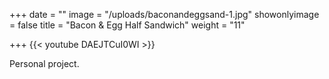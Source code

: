 +++
date = ""
image = "/uploads/baconandeggsand-1.jpg"
showonlyimage = false
title = "Bacon & Egg Half Sandwich"
weight = "11"

+++
{{< youtube DAEJTCuI0WI >}}

Personal project.